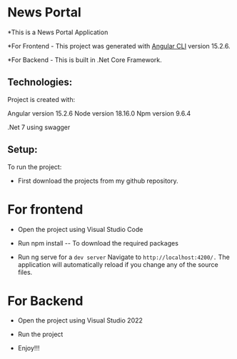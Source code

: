# News Portal
*This is a News Portal Application


*For Frontend - This project was generated with [Angular CLI](https://github.com/angular/angular-cli) version 15.2.6.


*For Backend - This is built in .Net Core Framework.

## Technologies:

Project is created with:

Angular version 15.2.6
Node version 18.16.0
Npm version 9.6.4

.Net 7 using swagger

## Setup:

To run the project:

* First download the projects from my github repository.

# For frontend

* Open the project using Visual Studio Code

* Run npm install -- To download the required packages

* Run ng serve for a ```dev server``` Navigate to ``` http://localhost:4200/. ``` The application will automatically reload if you change any of the source files.

# For Backend

* Open the project using Visual Studio 2022

* Run the project


* Enjoy!!!






